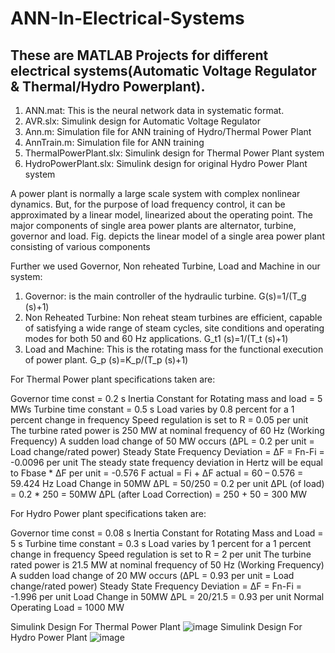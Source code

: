 # ANN-In-Electrical-Systems

## These are MATLAB Projects for different electrical systems(Automatic Voltage Regulator & Thermal/Hydro Powerplant).

1. ANN.mat: This is the neural network data in systematic format.  
2. AVR.slx: Simulink design for Automatic Voltage Regulator
3. Ann.m: Simulation file for ANN training of Hydro/Thermal Power Plant
4. AnnTrain.m: Simulation file for ANN training
5. ThermalPowerPlant.slx: Simulink design for Thermal Power Plant system
6. HydroPowerPlant.slx: Simulink design for original Hydro Power Plant system

A power plant is normally a large scale system with complex nonlinear dynamics. But, for the purpose of load frequency control, it can be approximated by a linear model, linearized about the operating point. The major components of single area power plants are alternator, turbine, governor and load. Fig. depicts the linear model of a single area power plant consisting of various components

Further we used Governor, Non reheated Turbine, Load and Machine in our system:
1. Governor: is the main controller of the hydraulic turbine. G(s)=1/(T_g (s)+1)
2. Non Reheated Turbine: Non reheat steam turbines are efficient, capable of satisfying a wide range of steam cycles, site conditions and operating modes for both 50 and 60 Hz applications.  G_t1 (s)=1/(T_t (s)+1)
3. Load and Machine: This is the rotating mass for the functional execution of power plant.  G_p (s)=K_p/(T_p (s)+1)

For Thermal Power plant specifications taken are:

Governor time const = 0.2 s
Inertia Constant for Rotating mass and load = 5 MWs
Turbine time constant = 0.5 s
Load varies by 0.8 percent for a 1 percent change in frequency
Speed regulation is set to R = 0.05 per unit
The turbine rated power is 250 MW at nominal frequency of 60 Hz (Working Frequency)
A sudden load change of 50 MW occurs (ΔPL = 0.2 per unit = Load change/rated power)
Steady State Frequency Deviation = ΔF = Fn-Fi = -0.0096 per unit
The steady state frequency deviation in Hertz will be equal to Fbase * ΔF per unit = -0.576
F actual = Fi + ΔF actual = 60 – 0.576 = 59.424 Hz
Load Change in 50MW 
ΔPL = 50/250 = 0.2 per unit
ΔPL (of load) = 0.2 * 250 = 50MW
ΔPL (after Load Correction) = 250 + 50 = 300 MW

For Hydro Power plant specifications taken are:

Governor time const = 0.08 s
Inertia Constant for Rotating Mass and Load = 5 s
Turbine time constant = 0.3 s
Load varies by 1 percent for a 1 percent change in frequency
Speed regulation is set to R = 2 per unit
The turbine rated power is 21.5 MW at nominal frequency of 50 Hz (Working Frequency)
A sudden load change of 20 MW occurs (ΔPL = 0.93 per unit = Load change/rated power)
Steady State Frequency Deviation = ΔF = Fn-Fi = -1.996 per unit
Load Change in 50MW 
ΔPL = 20/21.5 = 0.93 per unit
Normal Operating Load = 1000 MW

Simulink Design For Thermal Power Plant
![image](https://user-images.githubusercontent.com/86974424/171811466-c2b55d13-d5bc-4f93-b3ec-0c682286d376.png)
Simulink Design For Hydro Power Plant
![image](https://user-images.githubusercontent.com/86974424/171811527-065911b8-d95c-42bd-8843-1212ff88dadd.png)

